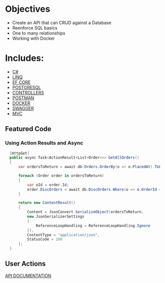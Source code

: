 # Objectives

- Create an API that can CRUD against a Database
- Reenforce SQL basics
- One to many relationships
- Working with Docker

# Includes: 

- [C#](https://docs.microsoft.com/en-us/dotnet/csharp/)
- [LINQ](https://docs.microsoft.com/en-us/dotnet/csharp/programming-guide/concepts/linq/)
- [EF CORE](https://docs.microsoft.com/en-us/ef/core/)
- [POSTGRESQL](https://www.postgresql.org/)
- [CONTROLLERS](https://docs.microsoft.com/en-us/dotnet/api/system.web.mvc.controller?view=aspnet-mvc-5.2)
- [POSTMAN](https://www.postman.com/)
- [DOCKER](https://www.docker.com/resources/what-container)
- [SWAGGER](https://swagger.io/solutions/api-documentation/)
- [MVC](https://dotnet.microsoft.com/apps/aspnet/mvc)

## Featured Code

### Using Action Results and Async

```C#
  [HttpGet]
  public async Task<ActionResult<List<Order>>> GetAllOrders()
  {
      var ordersToReturn = await db.Orders.OrderBy(o => o.PlacedAt).ToListAsync();

      foreach (Order order in ordersToReturn)
      {
          var oId = order.Id;
          order.DiscOrders = await db.DiscOrders.Where(o => o.OrderId == oId).ToListAsync();
      }

      return new ContentResult()
      {
          Content = JsonConvert.SerializeObject(ordersToReturn,
          new JsonSerializerSettings
          {
              ReferenceLoopHandling = ReferenceLoopHandling.Ignore
          }),
          ContentType = "application/json",
          StatusCode = 200
      };
  }
 ```
 
## User Actions

[API DOCUMENTATION](https://sdg-disc-inventory-api.herokuapp.com/index.html)
